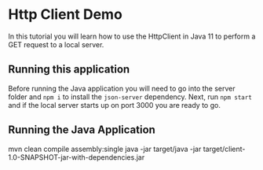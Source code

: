 # Http Client Demo

In this tutorial you will learn how to use the HttpClient in Java 11 to perform a GET request to a local server.

## Running this application

Before running the Java application you will need to go into the server folder and `npm i` to install the `json-server` dependency. Next, run `npm start` and if the local server starts up on port 3000 you are ready to go.

## Running the Java Application

mvn clean compile assembly:single
java -jar target/java -jar target/client-1.0-SNAPSHOT-jar-with-dependencies.jar
